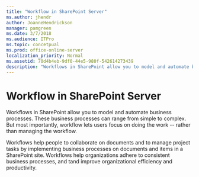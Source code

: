 ```yaml
---
title: "Workflow in SharePoint Server"
ms.author: jhendr
author: JoanneHendrickson
manager: pamgreen
ms.date: 3/7/2018
ms.audience: ITPro
ms.topic: concetpual
ms.prod: office-online-server
localization_priority: Normal
ms.assetid: 70d4b4eb-9df0-44e5-980f-542614273439
description: "Workflows in SharePoint allow you to model and automate business processes. These business processes can range from simple to complex. But most importantly, workflow lets users focus on doing the work -- rather than managing the workflow."
---
```


# Workflow in SharePoint Server

Workflows in SharePoint allow you to model and automate business processes. These business processes can range from simple to complex. But most importantly, workflow lets users focus on doing the work -- rather than managing the workflow.
  
Workflows help people to collaborate on documents and to manage project tasks by implementing business processes on documents and items in a SharePoint site. Workflows help organizations adhere to consistent business processes, and tand improve organizational efficiency and productivity. 
  

